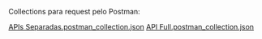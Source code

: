 Collections para request pelo Postman:

[APIs Separadas.postman_collection.json](https://github.com/user-attachments/files/16278632/APIs.Separadas.postman_collection.json)
[API Full.postman_collection.json](https://github.com/user-attachments/files/16278631/API.Full.postman_collection.json)
